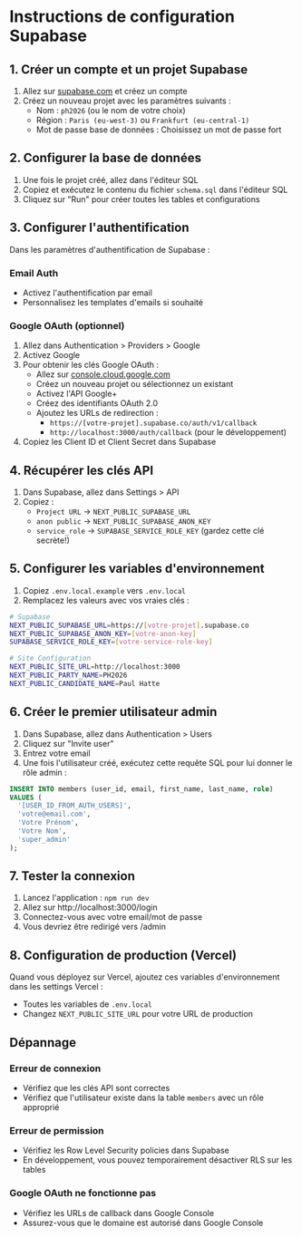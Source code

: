 # Instructions de configuration Supabase

## 1. Créer un compte et un projet Supabase

1. Allez sur [supabase.com](https://supabase.com) et créez un compte
2. Créez un nouveau projet avec les paramètres suivants :
   - Nom : `ph2026` (ou le nom de votre choix)
   - Région : `Paris (eu-west-3)` ou `Frankfurt (eu-central-1)`
   - Mot de passe base de données : Choisissez un mot de passe fort

## 2. Configurer la base de données

1. Une fois le projet créé, allez dans l'éditeur SQL
2. Copiez et exécutez le contenu du fichier `schema.sql` dans l'éditeur SQL
3. Cliquez sur "Run" pour créer toutes les tables et configurations

## 3. Configurer l'authentification

Dans les paramètres d'authentification de Supabase :

### Email Auth
- Activez l'authentification par email
- Personnalisez les templates d'emails si souhaité

### Google OAuth (optionnel)
1. Allez dans Authentication > Providers > Google
2. Activez Google
3. Pour obtenir les clés Google OAuth :
   - Allez sur [console.cloud.google.com](https://console.cloud.google.com)
   - Créez un nouveau projet ou sélectionnez un existant
   - Activez l'API Google+ 
   - Créez des identifiants OAuth 2.0
   - Ajoutez les URLs de redirection :
     - `https://[votre-projet].supabase.co/auth/v1/callback`
     - `http://localhost:3000/auth/callback` (pour le développement)
4. Copiez les Client ID et Client Secret dans Supabase

## 4. Récupérer les clés API

1. Dans Supabase, allez dans Settings > API
2. Copiez :
   - `Project URL` → `NEXT_PUBLIC_SUPABASE_URL`
   - `anon public` → `NEXT_PUBLIC_SUPABASE_ANON_KEY`
   - `service_role` → `SUPABASE_SERVICE_ROLE_KEY` (gardez cette clé secrète!)

## 5. Configurer les variables d'environnement

1. Copiez `.env.local.example` vers `.env.local`
2. Remplacez les valeurs avec vos vraies clés :

```bash
# Supabase
NEXT_PUBLIC_SUPABASE_URL=https://[votre-projet].supabase.co
NEXT_PUBLIC_SUPABASE_ANON_KEY=[votre-anon-key]
SUPABASE_SERVICE_ROLE_KEY=[votre-service-role-key]

# Site Configuration
NEXT_PUBLIC_SITE_URL=http://localhost:3000
NEXT_PUBLIC_PARTY_NAME=PH2026
NEXT_PUBLIC_CANDIDATE_NAME=Paul Hatte
```

## 6. Créer le premier utilisateur admin

1. Dans Supabase, allez dans Authentication > Users
2. Cliquez sur "Invite user"
3. Entrez votre email
4. Une fois l'utilisateur créé, exécutez cette requête SQL pour lui donner le rôle admin :

```sql
INSERT INTO members (user_id, email, first_name, last_name, role)
VALUES (
  '[USER_ID_FROM_AUTH_USERS]',
  'votre@email.com',
  'Votre Prénom',
  'Votre Nom',
  'super_admin'
);
```

## 7. Tester la connexion

1. Lancez l'application : `npm run dev`
2. Allez sur http://localhost:3000/login
3. Connectez-vous avec votre email/mot de passe
4. Vous devriez être redirigé vers /admin

## 8. Configuration de production (Vercel)

Quand vous déployez sur Vercel, ajoutez ces variables d'environnement dans les settings Vercel :
- Toutes les variables de `.env.local`
- Changez `NEXT_PUBLIC_SITE_URL` pour votre URL de production

## Dépannage

### Erreur de connexion
- Vérifiez que les clés API sont correctes
- Vérifiez que l'utilisateur existe dans la table `members` avec un rôle approprié

### Erreur de permission
- Vérifiez les Row Level Security policies dans Supabase
- En développement, vous pouvez temporairement désactiver RLS sur les tables

### Google OAuth ne fonctionne pas
- Vérifiez les URLs de callback dans Google Console
- Assurez-vous que le domaine est autorisé dans Google Console